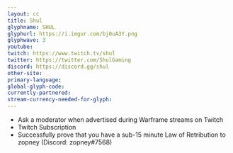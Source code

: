 ```yaml
---
layout: cc
title: Shul
glyphname: SHUL
glyphurl: https://i.imgur.com/bj0uA3Y.png
glyphwave: 3
youtube: 
twitch: https://www.twitch.tv/shul
twitter: https://twitter.com/ShulGaming
discord: https://discord.gg/shul
other-site: 
primary-language: 
global-glyph-code: 
currently-partnered: 
stream-currency-needed-for-glyph: 
---
```

* Ask a moderator when advertised during Warframe streams on Twitch
* Twitch Subscription
* Successfully prove that you have a sub-15 minute Law of Retribution to zopney (Discord: zopney#7568)
